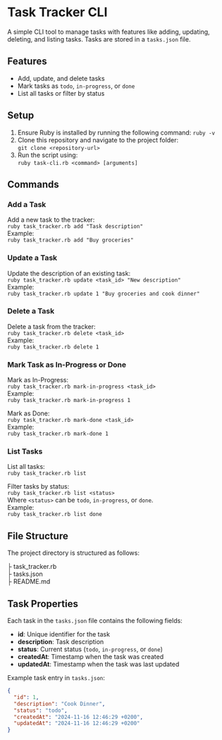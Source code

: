 # Task Tracker CLI

A simple CLI tool to manage tasks with features like adding, updating, deleting, and listing tasks. Tasks are stored in a `tasks.json` file.

## Features

- Add, update, and delete tasks
- Mark tasks as `todo`, `in-progress`, or `done`
- List all tasks or filter by status

## Setup

1. Ensure Ruby is installed by running the following command: `ruby -v`  
2. Clone this repository and navigate to the project folder:  
   `git clone <repository-url>`  
3. Run the script using:  
   `ruby task-cli.rb <command> [arguments]`

## Commands

### Add a Task  
Add a new task to the tracker:  
`ruby task_tracker.rb add "Task description"`  
Example:  
`ruby task_tracker.rb add "Buy groceries"`

### Update a Task  
Update the description of an existing task:  
`ruby task_tracker.rb update <task_id> "New description"`  
Example:  
`ruby task_tracker.rb update 1 "Buy groceries and cook dinner"`

### Delete a Task  
Delete a task from the tracker:  
`ruby task_tracker.rb delete <task_id>`  
Example:  
`ruby task_tracker.rb delete 1`

### Mark Task as In-Progress or Done  
Mark as In-Progress:  
`ruby task_tracker.rb mark-in-progress <task_id>`  
Example:  
`ruby task_tracker.rb mark-in-progress 1`  

Mark as Done:  
`ruby task_tracker.rb mark-done <task_id>`  
Example:  
`ruby task_tracker.rb mark-done 1`

### List Tasks  
List all tasks:  
`ruby task_tracker.rb list`  

Filter tasks by status:  
`ruby task_tracker.rb list <status>`  
Where `<status>` can be `todo`, `in-progress`, or `done`.  
Example:  
`ruby task_tracker.rb list done`

## File Structure

The project directory is structured as follows:

├ task_tracker.rb       
├ tasks.json        
├ README.md 


## Task Properties

Each task in the `tasks.json` file contains the following fields:  
- **id**: Unique identifier for the task  
- **description**: Task description  
- **status**: Current status (`todo`, `in-progress`, or `done`)  
- **createdAt**: Timestamp when the task was created  
- **updatedAt**: Timestamp when the task was last updated  

Example task entry in `tasks.json`:  
```json
{
  "id": 1,
  "description": "Cook Dinner",
  "status": "todo",
  "createdAt": "2024-11-16 12:46:29 +0200",
  "updatedAt": "2024-11-16 12:46:29 +0200"
}
